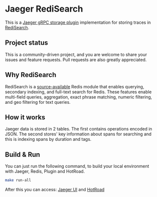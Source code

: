 # Jaeger RediSearch
This is a [Jaeger gRPC storage plugin](https://github.com/jaegertracing/jaeger/tree/main/plugin/storage/grpc) implementation for storing traces in [RediSearch](https://redis.io/docs/stack/search/).

## Project status

This is a community-driven project, and you are welcome to share your issues and feature requests. Pull requests are also greatly appreciated.

## Why RediSearch

RediSearch is a [source-available](https://github.com/RediSearch/RediSearch/blob/master/LICENSE) Redis module that enables querying, secondary indexing, and full-text search for Redis. These features enable multi-field queries, aggregation, exact phrase matching, numeric filtering, and geo filtering for text queries.

## How it works

Jaeger data is stored in 2 tables. The first contains operations encoded in JSON. The second stores' key information about spans for searching and this is indexing spans by duration and tags.

## Build & Run

You can just run the following command, to build your local environment with Jaeger, Redis, Plugin and HotRoad.

```bash
make run-all
```

After this you can access: [Jaeger UI](http://localhost:16686)
 and [HotRoad](http://localhost:8080)